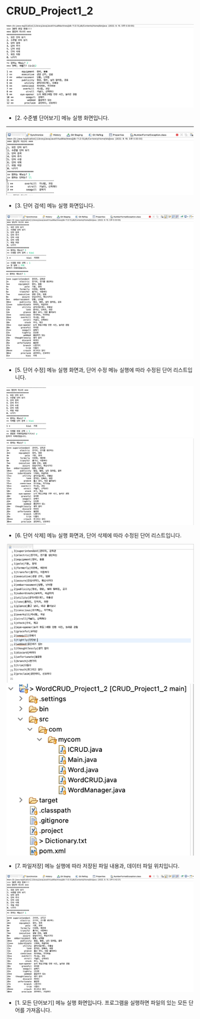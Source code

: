 # CRUD_Project1_2

![menu_2](./screenshot/menu_2.png)
* [2. 수준별 단어보기] 메뉴 실행 화면입니다.
* * *

![menu_3](./screenshot/menu_3.png)
* [3. 단어 검색] 메뉴 실행 화면입니다.

![menu_5](./screenshot/menu_5.png)
![menu_5-2](./screenshot/menu_5-2.png)
* [5. 단어 수정] 메뉴 실행 화면과, 단어 수정 메뉴 실행에 따라 수정된 단어 리스트입니다.

![menu_6](./screenshot/menu_6.png)
![menu_6-2](./screenshot/menu_6-2.png)
* [6. 단어 삭제] 메뉴 실행 화면과, 단어 삭제에 따라 수정된 단어 리스트입니다. 

![Dictionary_txt](./screenshot/Dictionary_txt.png)
![Dictionary_txt-2](./screenshot/Dictionary_txt-2.png)
* [7. 파일저장] 메뉴 실행에 따라 저장된 파일 내용과, 데이터 파일 위치입니다.

![menu_1](./screenshot/menu_1.png)
* [1. 모든 단어보기] 메뉴 실행 화면입니다. 프로그램을 실행하면 파일의 있는 모든 단어를 가져옵니다. 
